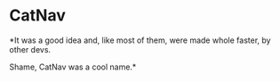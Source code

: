 # CatNav

*It was a good idea and, like most of them, were made whole faster, by other devs.

Shame, CatNav was a cool name.*
